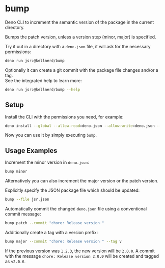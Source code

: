 # bump

Deno CLI to increment the semantic version of the package in the current directory.

Bumps the patch version, unless a version step (minor, major) is specified.

Try it out in a directory with a `deno.json` file, it will ask for the necessary permissions:

```sh
deno run jsr:@kellnerd/bump
```

Optionally it can create a git commit with the package file changes and/or a tag.  
See the integrated help to learn more:

```sh
deno run jsr:@kellnerd/bump --help
```

## Setup

Install the CLI with the permissions you need, for example:

```sh
deno install --global --allow-read=deno.json --allow-write=deno.json --allow-run=git jsr:@kellnerd/bump
```

Now you can use it by simply executing `bump`.

## Usage Examples

Increment the minor version in `deno.json`:

```sh
bump minor
```

Alternatively you can also increment the major version or the patch version. 

Explicitly specify the JSON package file which should be updated:

```sh
bump --file jsr.json
```

Automatically commit the changed `deno.json` file using a conventional commit message:

```sh
bump patch --commit "chore: Release version "
```

Additionally create a tag with a version prefix:

```sh
bump major --commit "chore: Release version " --tag v
```

If the previous version was `1.2.3`, the new version will be `2.0.0`.
A commit with the message `chore: Release version 2.0.0` will be created and tagged as `v2.0.0`.
